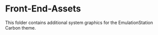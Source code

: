 # Front-End-Assets
This folder contains additional system graphics for the EmulationStation Carbon theme.
